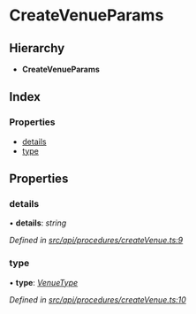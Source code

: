 # CreateVenueParams

## Hierarchy

* **CreateVenueParams**

## Index

### Properties

* [details](createvenueparams.md#details)
* [type](createvenueparams.md#type)

## Properties

### details

• **details**: _string_

_Defined in_ [_src/api/procedures/createVenue.ts:9_](https://github.com/PolymathNetwork/polymesh-sdk/blob/959efb76/src/api/procedures/createVenue.ts#L9)

### type

• **type**: [_VenueType_](../enums/venuetype.md)

_Defined in_ [_src/api/procedures/createVenue.ts:10_](https://github.com/PolymathNetwork/polymesh-sdk/blob/959efb76/src/api/procedures/createVenue.ts#L10)

